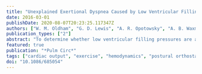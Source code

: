```yaml
---
title: "Unexplained Exertional Dyspnea Caused by Low Ventricular Filling Pressures: Results from Clinical Invasive Cardiopulmonary Exercise Testing"
date: 2016-03-01
publishDate: 2020-08-07T20:23:25.117347Z
authors: ["W. M. Oldham", "G. D. Lewis", "A. R. Opotowsky", "A. B. Waxman", "D. M. Systrom"]
publication_types: ["2"]
abstract: "To determine whether low ventricular filling pressures are a clinically relevant etiology of unexplained dyspnea on exertion, a database of 619 consecutive, clinically indicated invasive cardiopulmonary exercise tests (iCPETs) was reviewed to identify patients with low maximum aerobic capacity (VO<sub>2</sub>max) due to inadequate peak cardiac output (Q<sub>t</sub>max) with normal biventricular ejection fractions and without pulmonary hypertension (impaired: n = 49, VO<sub>2</sub>max = 53% predicted [interquartile range (IQR): 47%-64%], Q<sub>t</sub>max = 72% predicted [62%-76%]). These were compared to patients with a normal exercise response (normal: n = 28, VO<sub>2</sub>max = 86% predicted [84%-97%], Q<sub>t</sub>max = 108% predicted [97%-115%]). Before exercise, all patients received up to 2 L of intravenous normal saline to target an upright pulmonary capillary wedge pressure (PCWP) of $>$/=5 mmHg. Despite this treatment, biventricular filling pressures at peak exercise were lower in the impaired group than in the normal group (right atrial pressure [RAP]: 6 [IQR: 5-8] vs. 9 [7-10] mmHg, P = 0.004; PCWP: 12 [10-16] vs. 17 [14-19] mmHg, P $<$ 0.001), associated with decreased stroke volume (SV) augmentation with exercise (+13 ± 10 [standard deviation (SD)] vs. +18 ± 10 mL/m(2), P = 0.014). A review of hemodynamic data from 23 patients with low RAP on an initial iCPET who underwent a second iCPET after saline infusion (2.0 ± 0.5 L) demonstrated that 16 of 23 patients responded with increases in Q<sub>t</sub>max ([+24% predicted [IQR: 14%-34%]), VO<sub>2</sub>max (+10% predicted [7%-12%]), and maximum SV (+26% ± 17% [SD]). These data suggest that inadequate ventricular filling related to low venous pressure is a clinically relevant cause of exercise intolerance."
featured: true
publication: "*Pulm Circ*"
tags: ["cardiac output", "exercise", "hemodynamics", "postural orthostatic tachycardia syndrome", "preload"]
doi: "10.1086/685054"
---
```


